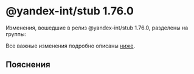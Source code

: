 # @yandex-int/stub 1.76.0

<!-- ЧЕЛОВЕЧЕСКОЕ ВСТУПЛЕНИЕ -->

Изменения, вошедшие в релиз @yandex-int/stub 1.76.0, разделены на группы:

Все важные изменения подробно описаны [ниже](#Пояснения).

## Пояснения

